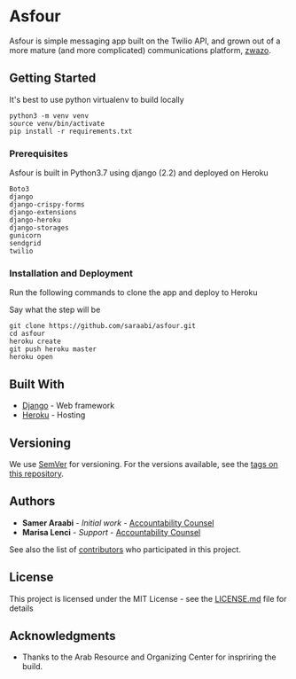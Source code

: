 # Asfour

Asfour is simple messaging app built on the Twilio API, and grown out of a more mature (and more complicated) communications platform, [zwazo](https://github.com/acounsel/zwazo). 

## Getting Started

It's best to use python virtualenv to build locally


```
python3 -m venv venv
source venv/bin/activate
pip install -r requirements.txt
```

### Prerequisites

Asfour is built in Python3.7 using django (2.2) and deployed on Heroku

```
Boto3
django
django-crispy-forms
django-extensions
django-heroku
django-storages
gunicorn
sendgrid
twilio
```

### Installation and Deployment

Run the following commands to clone the app and deploy to Heroku

Say what the step will be

```
git clone https://github.com/saraabi/asfour.git
cd asfour
heroku create
git push heroku master
heroku open
```

## Built With

* [Django](https://www.djangoproject.com/) - Web framework
* [Heroku](https://www.heroku.com/) - Hosting

## Versioning

We use [SemVer](http://semver.org/) for versioning. For the versions available, see the [tags on this repository](https://github.com/saraabi/asfour/tags). 

## Authors

* **Samer Araabi** - *Initial work* - [Accountability Counsel](https://www.accountabilitycounsel.org/)
* **Marisa Lenci** - *Support* - [Accountability Counsel](https://www.accountabilitycounsel.org/)

See also the list of [contributors](https://github.com/saraabi/asfour/contributors) who participated in this project.

## License

This project is licensed under the MIT License - see the [LICENSE.md](LICENSE.md) file for details

## Acknowledgments

* Thanks to the Arab Resource and Organizing Center for inspriring the build.
